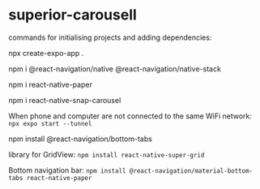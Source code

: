 # superior-carousell

commands for initialising projects and adding dependencies:

npx create-expo-app . 

npm i @react-navigation/native @react-navigation/native-stack 

npm i react-native-paper

npm i react-native-snap-carousel

When phone and computer are not connected to the same WiFi network:
`npx expo start --tunnel`

npm install @react-navigation/bottom-tabs

library for GridView: 
`npm install react-native-super-grid`

Bottom navigation bar:
`npm install @react-navigation/material-bottom-tabs react-native-paper`
